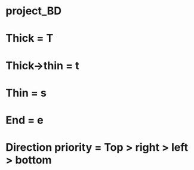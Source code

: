 # project_BD
# Thick = T
# Thick->thin = t
# Thin = s
# End = e

# Direction priority = Top > right > left > bottom

